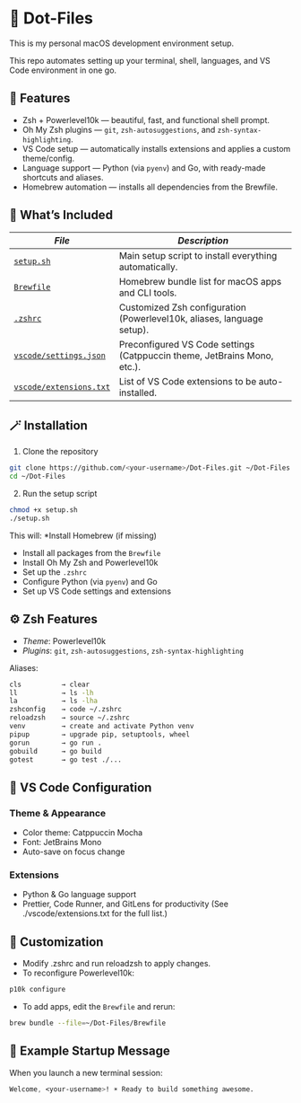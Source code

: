 # 🧩 Dot-Files

This is my personal macOS development environment setup.

This repo automates setting up your terminal, shell, languages, and VS Code environment in one go.

## 🚀 Features

* Zsh + Powerlevel10k — beautiful, fast, and functional shell prompt.
* Oh My Zsh plugins — `git`, `zsh-autosuggestions`, and `zsh-syntax-highlighting`.
* VS Code setup — automatically installs extensions and applies a custom theme/config.
* Language support — Python (via `pyenv`) and Go, with ready-made shortcuts and aliases.
* Homebrew automation — installs all dependencies from the Brewfile.

## 🧰 What’s Included
| *File*                                               | *Description*                                                              |
| -------------------------------------------------- | ------------------------------------------------------------------------ |
| [`setup.sh`](./setup.sh)                           | Main setup script to install everything automatically.                   |
| [`Brewfile`](./Brewfile)                           | Homebrew bundle list for macOS apps and CLI tools.                       |
| [`.zshrc`](./.zshrc)                               | Customized Zsh configuration (Powerlevel10k, aliases, language setup).   |
| [`vscode/settings.json`](./vscode/settings.json)   | Preconfigured VS Code settings (Catppuccin theme, JetBrains Mono, etc.). |
| [`vscode/extensions.txt`](./vscode/extensions.txt) | List of VS Code extensions to be auto-installed.                         |

## 🪄 Installation

1. Clone the repository
```bash
git clone https://github.com/<your-username>/Dot-Files.git ~/Dot-Files
cd ~/Dot-Files
```

2. Run the setup script
```bash
chmod +x setup.sh
./setup.sh
```

This will:
*Install Homebrew (if missing)

* Install all packages from the `Brewfile`
* Install Oh My Zsh and Powerlevel10k
* Set up the `.zshrc`
* Configure Python (via `pyenv`) and Go
* Set up VS Code settings and extensions

## ⚙️ Zsh Features

* *Theme*: Powerlevel10k
* *Plugins*: `git`, `zsh-autosuggestions`, `zsh-syntax-highlighting`

Aliases:

```bash
cls          → clear
ll           → ls -lh
la           → ls -lha
zshconfig    → code ~/.zshrc
reloadzsh    → source ~/.zshrc
venv         → create and activate Python venv
pipup        → upgrade pip, setuptools, wheel
gorun        → go run .
gobuild      → go build
gotest       → go test ./...
```

## 🧠 VS Code Configuration

### Theme & Appearance

* Color theme: Catppuccin Mocha
* Font: JetBrains Mono
* Auto-save on focus change

### Extensions

* Python & Go language support
* Prettier, Code Runner, and GitLens for productivity (See ./vscode/extensions.txt for the full list.)

## 🧩 Customization

* Modify .zshrc and run reloadzsh to apply changes.
* To reconfigure Powerlevel10k:
```bash
p10k configure
```
* To add apps, edit the `Brewfile` and rerun:
```bash
brew bundle --file=~/Dot-Files/Brewfile
```

## 🧩 Example Startup Message

When you launch a new terminal session:
```css
Welcome, <your-username>! ☀️ Ready to build something awesome.
```